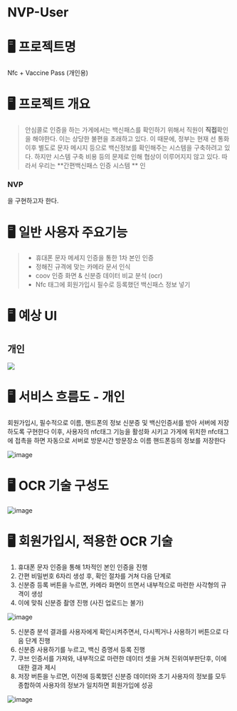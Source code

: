 # NVP-User

# 🖥  프로젝트명 
Nfc + Vaccine Pass (개인용)

# 🖥 프로젝트 개요
> 안심콜로 인증을 하는 가게에서는 백신패스를 확인하기 위해서 직원이 **직접**확인을 해야한다.
이는 상당한 불편을 초래하고 있다.  이 때문에, 정부는 현재 선 통화 이후 별도로 문자 메시지 등으로 백신정보를 확인해주는 시스템을 구축하려고 있다. 하지만 시스템 구축 비용 등의 문제로 인해 협상이 이루어지지 않고 있다. 
  따라서 우리는 **간편백신패스 인증 시스템 ** 인
  ### NVP
  을 구현하고자 한다.
  
  # 🖥 일반 사용자 주요기능
 > - 휴대폰 문자 메세지 인증을 통한 1차 본인 인증
 > - 정해진 규격에 맞는 카메라 문서 인식 
 > - coov 인증 화면 & 신분증 데이터 비교 분석 (ocr)
 > - Nfc 태그에 회원가입시 필수로 등록했던 백신패스 정보 넣기
 
 
  # 🖥 예상 UI 
  ## 개인
![](https://images.velog.io/images/seohee0112/post/4984800a-9356-42f4-8ee5-6fad1c6ba077/image.png)


# 🖥 서비스 흐름도 - 개인
회원가입시, 필수적으로 이름, 핸드폰의 정보 신분증 및 백신인증서를 받아 서버에 저장하도록 구현한다
이후, 사용자의 nfc태그 기능을 활성화 시키고 가게에 위치한 nfc태그에 접촉을 하면 자동으로 서버로 방문시간 방문장소 이름 핸드폰등의 정보를 저장한다

![image](https://user-images.githubusercontent.com/79238676/149600010-12b3054e-bd37-4c7f-90ee-788c35b823a6.png)


# 🖥 OCR 기술 구성도
![image](https://user-images.githubusercontent.com/79238676/149599615-8743bd27-f029-4fe4-bc52-d50c4c90abd2.png)

# 🖥 회원가입시, 적용한 OCR 기술 

1. 휴대폰 문자 인증을 통해 1차적인 본인 인증을 진행
2. 간편 비밀번호 6자리 생성 후, 확인 절차를 거쳐 다음 단계로
3. 신분증 등록 버튼을 누르면, 카메라 화면이 뜨면서 내부적으로 마련한 사각형의 규격이 생성
4. 이에 맞춰 신분증 촬영 진행 (사진 업로드는 불가)

![image](https://user-images.githubusercontent.com/79238676/149599217-c9c413e5-a042-455c-bff4-0e70f7b68ae3.png)

5. 신분증 분석 결과를 사용자에게 확인시켜주면서, 다시찍거나 사용하기 버튼으로 다음 단계 진행
6. 신분증 사용하기를 누르고, 백신 증명서 등록 진행
7. 쿠브 인증서를 가져와, 내부적으로 마련한 데이터 셋을 거쳐 진위여부판단후, 이에대한 결과 제시
8. 저장 버튼을 누르면, 이전에 등록했던 신분증 데이터와 초기 사용자의 정보를 모두 종합하여 사용자의 정보가 일치하면 회원가입에 성공

![image](https://user-images.githubusercontent.com/79238676/149599232-9da4996b-2463-4d07-b13c-651cd8cda5f5.png)

